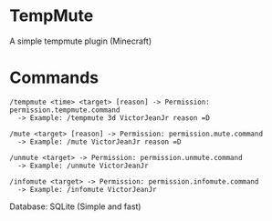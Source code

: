 # TempMute
  A simple tempmute plugin (Minecraft)
  
# Commands
```
/tempmute <time> <target> [reason] -> Permission: permission.tempmute.command 
  -> Example: /tempmute 3d VictorJeanJr reason =D
  
/mute <target> [reason] -> Permission: permission.mute.command
  -> Example: /mute VictorJeanJr reason =D 
  
/unmute <target> -> Permission: permission.unmute.command
  -> Example: /unmute VictorJeanJr
  
/infomute <target> -> Permission: permission.infomute.command
  -> Example: /infomute VictorJeanJr
```

Database: SQLite (Simple and fast)

